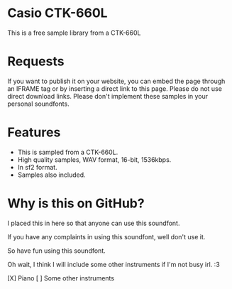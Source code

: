 # Casio CTK-660L
This is a free sample library from a CTK-660L

# Requests
If you want to publish it on your website, you can embed the page through an IFRAME tag or by inserting a direct link to this page. Please do not use direct download links. 
Please don't implement these samples in your personal soundfonts.

# Features
- This is sampled from a CTK-660L.
- High quality samples, WAV format, 16-bit, 1536kbps.
- In sf2 format.
- Samples also included.

# Why is this on GitHub?
I placed this in here so that anyone can use this soundfont.

If you have any complaints in using this soundfont, well don't use it.

So have fun using this soundfont.

Oh wait, I think I will include some other instruments if I'm not busy irl. :3

[X] Piano
[ ] Some other instruments
